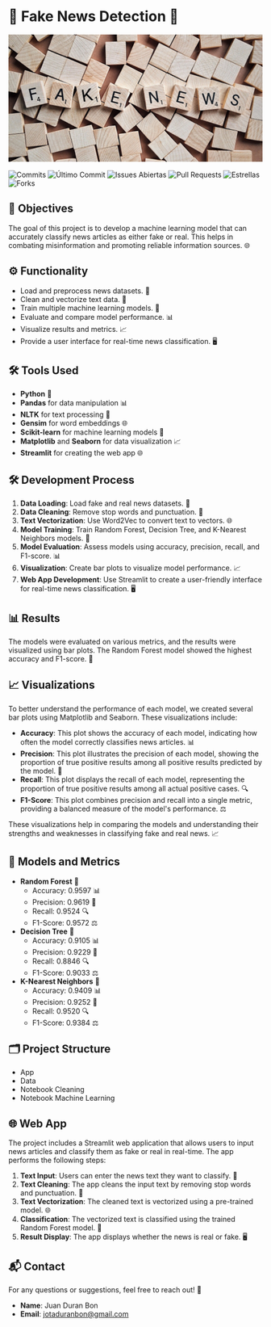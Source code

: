 # 📰 Fake News Detection 📰

![Portada](images/imagen.jpg)

![Commits](https://img.shields.io/github/commit-activity/m/usuario/repositorio)
![Último Commit](https://img.shields.io/github/last-commit/usuario/repositorio)
![Issues Abiertas](https://img.shields.io/github/issues/usuario/repositorio)
![Pull Requests](https://img.shields.io/github/issues-pr/usuario/repositorio)
![Estrellas](https://img.shields.io/github/stars/usuario/repositorio)
![Forks](https://img.shields.io/github/forks/usuario/repositorio)

## 🎯 Objectives
The goal of this project is to develop a machine learning model that can accurately classify news articles as either fake or real. This helps in combating misinformation and promoting reliable information sources. 🌐

## ⚙️ Functionality
- Load and preprocess news datasets. 📂
- Clean and vectorize text data. 🧹
- Train multiple machine learning models. 🤖
- Evaluate and compare model performance. 📊
- Visualize results and metrics. 📈
- Provide a user interface for real-time news classification. 🖥️

## 🛠️ Tools Used
- **Python** 🐍
- **Pandas** for data manipulation 📊
- **NLTK** for text processing 📝
- **Gensim** for word embeddings 🌐
- **Scikit-learn** for machine learning models 🤖
- **Matplotlib** and **Seaborn** for data visualization 📈
- **Streamlit** for creating the web app 🌐

## 🛠️ Development Process
1. **Data Loading**: Load fake and real news datasets. 📂
2. **Data Cleaning**: Remove stop words and punctuation. 🧹
3. **Text Vectorization**: Use Word2Vec to convert text to vectors. 🌐
4. **Model Training**: Train Random Forest, Decision Tree, and K-Nearest Neighbors models. 🤖
5. **Model Evaluation**: Assess models using accuracy, precision, recall, and F1-score. 📊
6. **Visualization**: Create bar plots to visualize model performance. 📈
7. **Web App Development**: Use Streamlit to create a user-friendly interface for real-time news classification. 🖥️

## 📊 Results
The models were evaluated on various metrics, and the results were visualized using bar plots. The Random Forest model showed the highest accuracy and F1-score. 🌟

## 📈 Visualizations
To better understand the performance of each model, we created several bar plots using Matplotlib and Seaborn. These visualizations include:

- **Accuracy**: This plot shows the accuracy of each model, indicating how often the model correctly classifies news articles. 📊
- **Precision**: This plot illustrates the precision of each model, showing the proportion of true positive results among all positive results predicted by the model. 🎯
- **Recall**: This plot displays the recall of each model, representing the proportion of true positive results among all actual positive cases. 🔍
- **F1-Score**: This plot combines precision and recall into a single metric, providing a balanced measure of the model's performance. ⚖️

These visualizations help in comparing the models and understanding their strengths and weaknesses in classifying fake and real news. 📈

## 🤖 Models and Metrics
- **Random Forest** 🌲
  - Accuracy: 0.9597 📊
  - Precision: 0.9619 🎯
  - Recall: 0.9524 🔍
  - F1-Score: 0.9572 ⚖️
- **Decision Tree** 🌳
  - Accuracy: 0.9105 📊
  - Precision: 0.9229 🎯
  - Recall: 0.8846 🔍
  - F1-Score: 0.9033 ⚖️
- **K-Nearest Neighbors** 👥
  - Accuracy: 0.9409 📊
  - Precision: 0.9252 🎯
  - Recall: 0.9520 🔍
  - F1-Score: 0.9384 ⚖️

## 🗂️ Project Structure
- App
- Data
- Notebook Cleaning
- Notebook Machine Learning

## 🌐 Web App
The project includes a Streamlit web application that allows users to input news articles and classify them as fake or real in real-time. The app performs the following steps:

1. **Text Input**: Users can enter the news text they want to classify. 📝
2. **Text Cleaning**: The app cleans the input text by removing stop words and punctuation. 🧹
3. **Text Vectorization**: The cleaned text is vectorized using a pre-trained model. 🌐
4. **Classification**: The vectorized text is classified using the trained Random Forest model. 🤖
5. **Result Display**: The app displays whether the news is real or fake. 🖥️

## 📬 Contact
For any questions or suggestions, feel free to reach out! 📧

- **Name**: Juan Duran Bon
- **Email**: jotaduranbon@gmail.com



